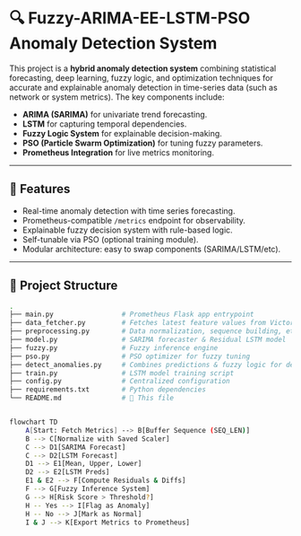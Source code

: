 # 🔍 Fuzzy-ARIMA-EE-LSTM-PSO Anomaly Detection System

This project is a **hybrid anomaly detection system** combining statistical forecasting, deep learning, fuzzy logic, and optimization techniques for accurate and explainable anomaly detection in time-series data (such as network or system metrics). The key components include:

- **ARIMA (SARIMA)** for univariate trend forecasting.
- **LSTM** for capturing temporal dependencies.
- **Fuzzy Logic System** for explainable decision-making.
- **PSO (Particle Swarm Optimization)** for tuning fuzzy parameters.
- **Prometheus Integration** for live metrics monitoring.

---

## 🚀 Features

- Real-time anomaly detection with time series forecasting.
- Prometheus-compatible `/metrics` endpoint for observability.
- Explainable fuzzy decision system with rule-based logic.
- Self-tunable via PSO (optional training module).
- Modular architecture: easy to swap components (SARIMA/LSTM/etc).

---

## 📁 Project Structure

```bash
.
├── main.py                 # Prometheus Flask app entrypoint
├── data_fetcher.py         # Fetches latest feature values from VictoriaMetrics
├── preprocessing.py        # Data normalization, sequence building, etc.
├── model.py                # SARIMA forecaster & Residual LSTM model
├── fuzzy.py                # Fuzzy inference engine
├── pso.py                  # PSO optimizer for fuzzy tuning
├── detect_anomalies.py     # Combines predictions & fuzzy logic for detection
├── train.py                # LSTM model training script
├── config.py               # Centralized configuration
├── requirements.txt        # Python dependencies
└── README.md               # 📘 This file


flowchart TD
    A[Start: Fetch Metrics] --> B[Buffer Sequence (SEQ_LEN)]
    B --> C[Normalize with Saved Scaler]
    C --> D1[SARIMA Forecast]
    C --> D2[LSTM Forecast]
    D1 --> E1[Mean, Upper, Lower]
    D2 --> E2[LSTM Preds]
    E1 & E2 --> F[Compute Residuals & Diffs]
    F --> G[Fuzzy Inference System]
    G --> H[Risk Score > Threshold?]
    H -- Yes --> I[Flag as Anomaly]
    H -- No --> J[Mark as Normal]
    I & J --> K[Export Metrics to Prometheus]
